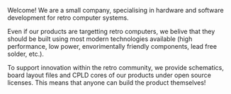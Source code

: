 Welcome! We are a small company, specialising in hardware and software development for retro computer systems.

Even if our products are targetting retro computers, we belive that they should be built using most modern technologies available (high performance, low power, envorimentally friendly components, lead free solder, etc.).

To support innovation within the retro community, we provide schematics, board layout files and CPLD cores of our products under open source licenses. This means that anyone can build the product themselves!

